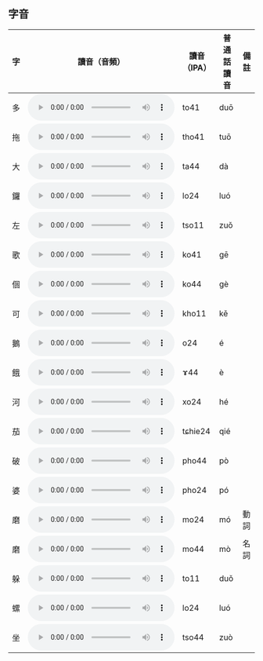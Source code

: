 ## 字音

| 字   | 讀音（音頻）                                              | 讀音（IPA） | 普通話讀音 | 備註 |
| ---- | --------------------------------------------------------- | ----------- | ---------- | ---- |
| 多   | <audio src="audio\多.m4a" controls="controls"> </audio>   | to41        | duō        |      |
| 拖   | <audio src="audio\拖.m4a" controls="controls"> </audio>   | tho41       | tuō        |      |
| 大   | <audio src="audio\大.m4a" controls="controls"> </audio>   | ta44        | dà         |      |
| 鑼   | <audio src="audio\锣.m4a" controls="controls"> </audio>   | lo24        | luó        |      |
| 左   | <audio src="audio\左.m4a" controls="controls"> </audio>   | tso11       | zuǒ        |      |
| 歌   | <audio src="audio\歌.m4a" controls="controls"> </audio>   | ko41        | gē         |      |
| 個   | <audio src="audio\个.m4a" controls="controls"> </audio>   | ko44        | gè         |      |
| 可   | <audio src="audio\可.m4a" controls="controls"> </audio>   | kho11       | kě         |      |
| 鵝   | <audio src="audio\鹅.m4a" controls="controls"> </audio>   | o24         | é          |      |
| 餓   | <audio src="audio\饿.m4a" controls="controls"> </audio>   | ɤ44         | è          |      |
| 河   | <audio src="audio\河.m4a" controls="controls"> </audio>   | xo24        | hé         |      |
| 茄   | <audio src="audio\茄.m4a" controls="controls"> </audio>   | tɕhie24     | qié        |      |
| 破   | <audio src="audio\破.m4a" controls="controls"> </audio>   | pho44       | pò         |      |
| 婆   | <audio src="audio\婆.m4a" controls="controls"> </audio>   | pho24       | pó         |      |
| 磨   | <audio src="audio\磨动.m4a" controls="controls"> </audio> | mo24        | mó         | 動詞 |
| 磨   | <audio src="audio\磨名.m4a" controls="controls"> </audio> | mo44        | mò         | 名詞 |
| 躲   | <audio src="audio\躲.m4a" controls="controls"> </audio>   | to11        | duǒ        |      |
| 螺   | <audio src="audio\螺.m4a" controls="controls"> </audio>   | lo24        | luó        |      |
| 坐   | <audio src="audio\坐.m4a" controls="controls"> </audio>   | tso44       | zuò        |      |



